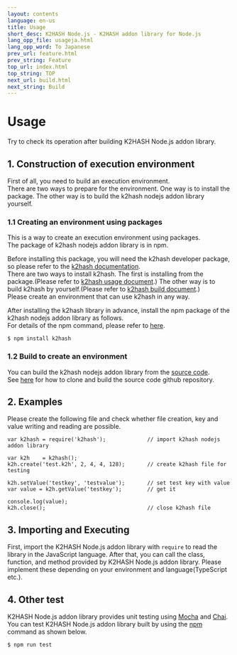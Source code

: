 ```yaml
---
layout: contents
language: en-us
title: Usage
short_desc: K2HASH Node.js - K2HASH addon library for Node.js
lang_opp_file: usageja.html
lang_opp_word: To Japanese
prev_url: feature.html
prev_string: Feature
top_url: index.html
top_string: TOP
next_url: build.html
next_string: Build
---
```


# Usage
Try to check its operation after building K2HASH Node.js addon library.

## 1. Construction of execution environment
First of all, you need to build an execution environment.  
There are two ways to prepare for the environment.
One way is to install the package.
The other way is to build the k2hash nodejs addon library yourself.

### 1.1 Creating an environment using packages
This is a way to create an execution environment using packages.  
The package of k2hash nodejs addon library is in npm.  

Before installing this package, you will need the k2hash developer package, so please refer to the [k2hash documentation](https://k2hash.antpick.ax/).  
There are two ways to install k2hash.
The first is installing from the package.(Please refer to [k2hash usage document](https://k2hash.antpick.ax/usage.html).)
The other way is to build k2hash by yourself.(Please refer to [k2hash build document](https://k2hash.antpick.ax/build.html).)  
Please create an environment that can use k2hash in any way.  

After installing the k2hash library in advance, install the npm package of the k2hash nodejs addon library as follows.    
For details of the npm command, please refer to [here](https://docs.npmjs.com/misc/index.html#npm1).
```
$ npm install k2hash
```

### 1.2 Build to create an environment
You can build the k2hash nodejs addon library from the [source code](https://github.com/yahoojapan/k2hash_nodejs).  
See [here](https://node.k2hash.antpick.ax/build.html) for how to clone and build the source code github repository.

## 2. Examples
Please create the following file and check whether file creation, key and value writing and reading are possible.
```
var k2hash = require('k2hash');             // import k2hash nodejs addon library

var k2h    = k2hash();
k2h.create('test.k2h', 2, 4, 4, 128);       // create k2hash file for testing

k2h.setValue('testkey', 'testvalue');       // set test key with value
var value = k2h.getValue('testkey');        // get it

console.log(value);
k2h.close();                                // close k2hash file
```

## 3. Importing and Executing
First, import the K2HASH Node.js addon library with `require` to read the library in the JavaScript language.
After that, you can call the class, function, and method provided by K2HASH Node.js addon library.
Please implement these depending on your environment and language(TypeScript etc.).

## 4. Other test
K2HASH Node.js addon library provides unit testing using [Mocha](https://github.com/mochajs/mocha) and [Chai](https://github.com/chaijs/chai).
You can test K2HASH Node.js addon library built by using the [npm](https://www.npmjs.com/get-npm) command as shown below.
```
$ npm run test
```
